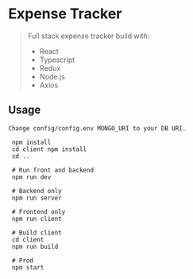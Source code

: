 # Expense Tracker
> Full stack expense tracker build with:
> * React
> * Typescript
> * Redux
> * Node.js
> * Axios

## Usage
```
Change config/config.env MONGO_URI to your DB URI. 
```

```
 npm install
 cd client npm install
 cd ..
 
 # Run front and backend
 npm run dev
 
 # Backend only
 npm run server
 
 # Frontend only
 npm run client
 
 # Build client
 cd client
 npm run build
 
 # Prod
 npm start
```
